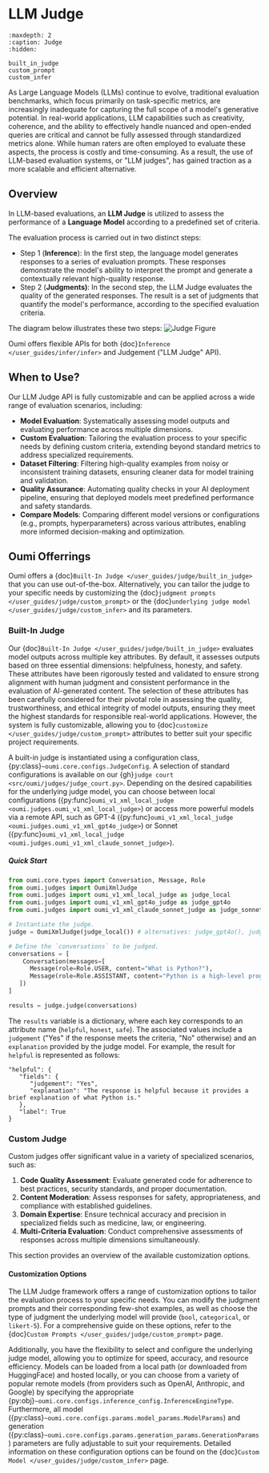 # LLM Judge

```{toctree}
:maxdepth: 2
:caption: Judge
:hidden:

built_in_judge
custom_prompt
custom_infer
```

As Large Language Models (LLMs) continue to evolve, traditional evaluation benchmarks, which focus primarily on task-specific metrics, are increasingly inadequate for capturing the full scope of a model's generative potential. In real-world applications, LLM capabilities such as creativity, coherence, and the ability to effectively handle nuanced and open-ended queries are critical and cannot be fully assessed through standardized metrics alone. While human raters are often employed to evaluate these aspects, the process is costly and time-consuming. As a result, the use of LLM-based evaluation systems, or "LLM judges", has gained traction as a more scalable and efficient alternative.

## Overview

In LLM-based evaluations, an **LLM Judge** is utilized to assess the performance of a **Language Model** according to a predefined set of criteria.

The evaluation process is carried out in two distinct steps:

- Step 1 (**Inference**): In the first step, the language model generates responses to a series of evaluation prompts. These responses demonstrate the model's ability to interpret the prompt and generate a contextually relevant high-quality response.
- Step 2 (**Judgments)**: In the second step, the LLM Judge evaluates the quality of the generated responses. The result is a set of judgments that quantify the model's performance, according to the specified evaluation criteria.

The diagram below illustrates these two steps:
![Judge Figure](/_static/judge/judge_figure.svg)

Oumi offers flexible APIs for both {doc}`Inference </user_guides/infer/infer>` and Judgement ("LLM Judge" API).

## When to Use?

Our LLM Judge API is fully customizable and can be applied across a wide range of evaluation scenarios, including:

- **Model Evaluation**: Systematically assessing model outputs and evaluating performance across multiple dimensions.
- **Custom Evaluation**: Tailoring the evaluation process to your specific needs by defining custom criteria, extending beyond standard metrics to address specialized requirements.
- **Dataset Filtering**: Filtering high-quality examples from noisy or inconsistent training datasets, ensuring cleaner data for model training and validation.
- **Quality Assurance**: Automating quality checks in your AI deployment pipeline, ensuring that deployed models meet predefined performance and safety standards.
- **Compare Models**: Comparing different model versions or configurations (e.g., prompts, hyperparameters) across various attributes, enabling more informed decision-making and optimization.


## Oumi Offerrings

Oumi offers a {doc}`Built-In Judge </user_guides/judge/built_in_judge>` that you can use out-of-the-box. Alternatively, you can tailor the judge to your specific needs by customizing the {doc}`judgment prompts </user_guides/judge/custom_prompt>` or the {doc}`underlying judge model </user_guides/judge/custom_infer>` and its parameters.

### Built-In Judge

Our {doc}`Built-In Judge </user_guides/judge/built_in_judge>` evaluates model outputs across multiple key attributes. By default, it assesses outputs based on three essential dimensions: helpfulness, honesty, and safety. These attributes have been rigorously tested and validated to ensure strong alignment with human judgment and consistent performance in the evaluation of AI-generated content. The selection of these attributes has been carefully considered for their pivotal role in assessing the quality, trustworthiness, and ethical integrity of model outputs, ensuring they meet the highest standards for responsible real-world applications. However, the system is fully customizable, allowing you to {doc}`customize </user_guides/judge/custom_prompt>` attributes to better suit your specific project requirements.

A built-in judge is instantiated using a configuration class, {py:class}`~oumi.core.configs.JudgeConfig`. A selection of standard configurations is available on our {gh}`judge court <src/oumi/judges/judge_court.py>`. Depending on the desired capabilities for the underlying judge model, you can choose between local configurations ({py:func}`oumi_v1_xml_local_judge <oumi.judges.oumi_v1_xml_local_judge>`) or access more powerful models via a remote API, such as GPT-4 ({py:func}`oumi_v1_xml_local_judge <oumi.judges.oumi_v1_xml_gpt4o_judge>`) or Sonnet ({py:func}`oumi_v1_xml_local_judge <oumi.judges.oumi_v1_xml_claude_sonnet_judge>`).


##### Quick Start

```python
from oumi.core.types import Conversation, Message, Role
from oumi.judges import OumiXmlJudge
from oumi.judges import oumi_v1_xml_local_judge as judge_local
from oumi.judges import oumi_v1_xml_gpt4o_judge as judge_gpt4o
from oumi.judges import oumi_v1_xml_claude_sonnet_judge as judge_sonnet

# Instantiate the judge.
judge = OumiXmlJudge(judge_local()) # alternatives: judge_gpt4o(), judge_sonnet()

# Define the `conversations` to be judged.
conversations = [
    Conversation(messages=[
      Message(role=Role.USER, content="What is Python?"),
      Message(role=Role.ASSISTANT, content="Python is a high-level programming language.")
   ])
]

results = judge.judge(conversations)
```

The `results` variable is a dictionary, where each key corresponds to an attribute name (`helpful`, `honest`, `safe`). The associated values include a `judgement` ("Yes" if the response meets the criteria, "No" otherwise) and an `explanation` provided by the judge model. For example, the result for `helpful` is represented as follows:

```
"helpful": {
   "fields": {
      "judgement": "Yes",
      "explanation": "The response is helpful because it provides a brief explanation of what Python is."
   },
   "label": True
}
```

### Custom Judge

Custom judges offer significant value in a variety of specialized scenarios, such as:

1. **Code Quality Assessment**: Evaluate generated code for adherence to best practices, security standards, and proper documentation.
2. **Content Moderation**: Assess responses for safety, appropriateness, and compliance with established guidelines.
3. **Domain Expertise**:  Ensure technical accuracy and precision in specialized fields such as medicine, law, or engineering.
4. **Multi-Criteria Evaluation**: Conduct comprehensive assessments of responses across multiple dimensions simultaneously.

This section provides an overview of the available customization options.

#### Customization Options

<!-- DROPPING THIS (unless Oussama wants to keep part of it)
When evaluating AI model outputs, you often need to assess specific aspects of the responses that go beyond standard metrics. Custom judges in Oumi allow you to:

- Define precise evaluation criteria for your use case
- Implement domain-specific validation rules
- Create consistent evaluation frameworks across multiple models
- Automate quality assurance for AI outputs
-->

The LLM Judge framework offers a range of customization options to tailor the evaluation process to your specific needs. You can modify the judgment prompts and their corresponding few-shot examples, as well as choose the type of judgment the underlying model will provide (`bool`, `categorical`, or `likert-5`). For a comprehensive guide on these options, refer to the {doc}`Custom Prompts </user_guides/judge/custom_prompt>` page.

Additionally, you have the flexibility to select and configure the underlying judge model, allowing you to optimize for speed, accuracy, and resource efficiency. Models can be loaded from a local path (or downloaded from HuggingFace) and hosted locally, or you can choose from a variety of popular remote models (from providers such as OpenAI, Anthropic, and Google) by specifying the appropriate {py:obj}`~oumi.core.configs.inference_config.InferenceEngineType`. Furthermore, all model ({py:class}`~oumi.core.configs.params.model_params.ModelParams`) and generation ({py:class}`~oumi.core.configs.params.generation_params.GenerationParams`) parameters are fully adjustable to suit your requirements. Detailed information on these configuration options can be found on the {doc}`Custom Model </user_guides/judge/custom_infer>` page.
